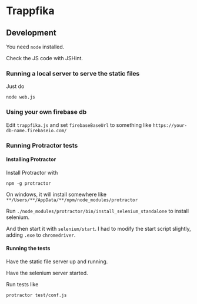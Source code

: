 # Trappfika

## Development

You need `node` installed.

Check the JS code with JSHint.

### Running a local server to serve the static files

Just do

`node web.js`

### Using your own firebase db

Edit `trappfika.js` and set `firebaseBaseUrl` to something like `https://your-db-name.firebaseio.com/`

### Running Protractor tests

#### Installing Protractor

Install Protractor with

`npm -g protractor`

On windows, it will install somewhere like `**/Users/**/AppData/**/npm/node_modules/protractor`

Run `./node_modules/protractor/bin/install_selenium_standalone` to install selenium.

And then start it with `selenium/start`. I had to modify the start script slightly, adding `.exe` to `chromedriver`.

#### Running the tests

Have the static file server up and running.

Have the selenium server started.

Run tests like

`protractor test/conf.js`
